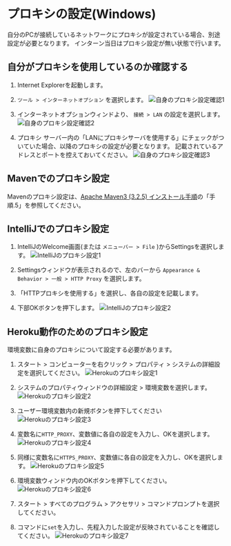 # プロキシの設定(Windows)

自分のPCが接続しているネットワークにプロキシが設定されている場合、別途設定が必要となります。
インターン当日はプロキシ設定が無い状態で行います。

## 自分がプロキシを使用しているのか確認する

1. Internet Explorerを起動します。
1. `ツール > インターネットオプション` を選択します。
![自身のプロキシ設定確認1](image/proxy_setting1.png)

1. インターネットオプションウィンドより、 `接続 > LAN` の設定を選択します。
![自身のプロキシ設定確認2](image/proxy_setting2.png)

1. プロキシ サーバー内の「LANにプロキシサーバを使用する」にチェックがついていた場合、以降のプロキシの設定が必要となります。
記載されているアドレスとポートを控えておいてください。
![自身のプロキシ設定確認3](image/proxy_setting3.png)

## Mavenでのプロキシ設定

Mavenのプロキシ設定は、[Apache Maven3 (3.2.5) インストール手順](http://weblabo.oscasierra.net/install-maven-32-windows/)の「手順.5」を参照してください。

## IntelliJでのプロキシ設定

1. IntelliJのWelcome画面(または `メニューバー > File` )からSettingsを選択します。
![IntelliJのプロキシ設定1](image/proxy_setting_IntelliJ1.png)

1. Settingsウィンドウが表示されるので、左のバーから `Appearance & Behavior > 一般 > HTTP Proxy` を選択します。

1. 「HTTPプロキシを使用する」を選択し、各自の設定を記載します。

1. 下部OKボタンを押下します。
![IntelliJのプロキシ設定2](image/proxy_setting_IntelliJ2.png)

## Heroku動作のためのプロキシ設定

環境変数に自身のプロキシについて設定する必要があります。
1. スタート > コンピューターを右クリック > プロパティ > システムの詳細設定を選択してください。
![Herokuのプロキシ設定1](image/proxy_setting_Heroku1.png)

1. システムのプロパティウィンドウの詳細設定 > 環境変数を選択します。
![Herokuのプロキシ設定2](image/proxy_setting_Heroku2.png)

1. ユーザー環境変数内の新規ボタンを押下してください
![Herokuのプロキシ設定3](image/proxy_setting_Heroku3.png)

1. 変数名に`HTTP_PROXY`、変数値に各自の設定を入力し、OKを選択します。
![Herokuのプロキシ設定4](image/proxy_setting_Heroku4.png)

1. 同様に変数名に`HTTPS_PROXY`、変数値に各自の設定を入力し、OKを選択します。
![Herokuのプロキシ設定5](image/proxy_setting_Heroku5.png)

1. 環境変数ウィンドウ内のOKボタンを押下してください。
![Herokuのプロキシ設定6](image/proxy_setting_Heroku6.png)

1. スタート > すべてのプログラム > アクセサリ > コマンドプロンプトを選択してください。

1. コマンドに`set`を入力し、先程入力した設定が反映されていることを確認してください。
![Herokuのプロキシ設定7](image/proxy_setting_Heroku7.png)
